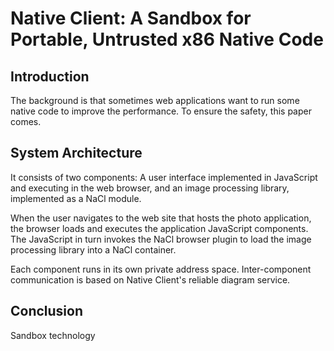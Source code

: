 # Native Client: A Sandbox for Portable, Untrusted x86 Native Code

## Introduction

The background is that sometimes web applications want to run some native code to
improve the performance. To ensure the safety, this paper comes.

## System Architecture

It consists of two components: A user interface implemented in JavaScript and
executing in the web browser, and an image processing library, implemented as a
NaCl module.

When the user navigates to the web site that hosts the photo application, the browser
loads and executes the application JavaScript components. The JavaScript in turn invokes
the NaCl browser plugin to load the image processing library into a NaCl container.

Each component runs in its own private address space. Inter-component communication
is based on Native Client's reliable diagram service.

## Conclusion

Sandbox technology
